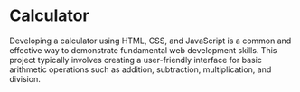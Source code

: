# Calculator
Developing a calculator using HTML, CSS, and JavaScript is a common and effective way to demonstrate fundamental web development skills. This project typically involves creating a user-friendly interface for basic arithmetic operations such as addition, subtraction, multiplication, and division.
